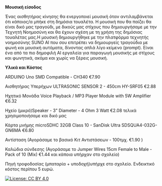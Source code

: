 **Μουσική είσοδος**

Ένας αισθητήρας κίνησης θα ενεργοποιεί μουσική όταν αντιλαμβάνεται ότι κάποιος/α μπήκε στη δημόσια τουαλέτα. Η μουσική που θα παίζει θα είναι δικό μας τραγούδι, με δικούς μας στίχους που δημιουργήσαμε με την Τεχνητή Νοημοσύνη και θα έχουν σχέση με τη χρήση της δημόσιας τουαλέτας μας.Η μουσική δημιουργήθηκε με την πλατφόρμα τεχνητής νοημοσύνης SUNO AI που σου επιτρέπει να δημιουργείς τραγούδια με φωνή και μουσική αυτόματα, δίνοντας απλά λίγο κείμενο (prompt). Είναι ένα από τα πιο δημοφιλή AI εργαλεία για παραγωγή μουσικής με στίχους και φωνητικά, ακόμα και χωρίς να ξέρεις μουσική.

**Υλικά και Κόστος**

ARDUINO Uno SMD Compatible - CH340  €7.90

Αισθητήρας Υπερήχων ULTRASONIC SENSOR 2 - 450cm HY-SRF05  €2.88

Ηχητικό Μονάδα Voice Playback / MP3 Player Module with 5W Amplifier €6.32

Ηχείο (μικρό)Speaker - 3" Diameter - 4 Ohm 3 Watt €2.08 τελικά χρησιμοποιήσαμε και δικό μας

Κάρτα μνήμης microSDHC 32GB Class 10 - SanDisk Ultra SDSQUA4-032G-GN6MA €6.80

Αντίσταση (Αγοράσαμε το βασικό  Κιτ Αντιστάσεων - 100τμχ.  €1.90 )

Καλώδια σύνδεσης (Αγοράσαμε το Jumper Wires 15cm Female to Male - Pack of 10 (Mix) €1.44 και κάποια υπήρχαν στο σχολείο)

Πηγή τροφοδοσίας (μπαταρία + υποδοχή)υπήρχε στο σχολείο. Ενδεικτικό κόστος περίπου 5 ευρώ.
 
[![License: CC BY 4.0](https://img.shields.io/badge/License-CC%20BY%204.0-lightgrey.svg)](https://creativecommons.org/licenses/by/4.0/)
